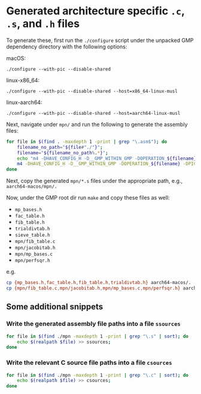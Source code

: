 # Generated architecture specific `.c`, `.s`, and `.h` files

To generate these, first run the `./configure` script under the unpacked GMP dependency directory with the following options:

macOS:
```terminal
./configure --with-pic --disable-shared
```

linux-x86_64:
```terminal
./configure --with-pic --disable-shared --host=x86_64-linux-musl
```

linux-aarch64:
```terminal
./configure --with-pic --disable-shared --host=aarch64-linux-musl
```

Next, navigate under `mpn/` and run the following to generate the assembly files:

```bash
for file in $(find . -maxdepth 1 -print | grep "\.asm$"); do
    filename_no_path="${file#"./"}";
    filename="${filename_no_path%.*}";
    echo "m4 -DHAVE_CONFIG_H -D__GMP_WITHIN_GMP -DOPERATION_${filename} -DPIC $file > ${filename}.s";
    m4 -DHAVE_CONFIG_H -D__GMP_WITHIN_GMP -DOPERATION_${filename} -DPIC $file > ${filename}.s;
done
```

Next, copy the generated `mpn/*.s` files under the appropriate path, e.g.,
`aarch64-macos/mpn/.`

Now, under the GMP root dir run `make` and copy these files as well:

- `mp_bases.h`
- `fac_table.h`
- `fib_table.h`
- `trialdivtab.h`
- `sieve_table.h`
- `mpn/fib_table.c`
- `mpn/jacobitab.h`
- `mpn/mp_bases.c`
- `mpn/perfsqr.h`

e.g.
```bash
cp {mp_bases.h,fac_table.h,fib_table.h,trialdivtab.h} aarch64-macos/.
cp {mpn/fib_table.c,mpn/jacobitab.h,mpn/mp_bases.c,mpn/perfsqr.h} aarch64-macos/mpn/.
```

## Some additional snippets

### Write the generated assembly file paths into a file `ssources`

```bash
for file in $(find ./mpn -maxdepth 1 -print | grep "\.s" | sort); do
    echo $(realpath $file) >> ssources;
done
```

### Write the relevant C source file paths into a file `csources`

```bash
for file in $(find ./mpn -maxdepth 1 -print | grep "\.c" | sort); do
    echo $(realpath $file) >> csources;
done
```
